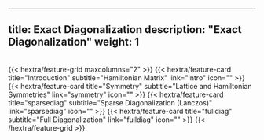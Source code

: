 
---
title: Exact Diagonalization
description: "Exact Diagonalization"
weight: 1
---

<br>
{{< hextra/feature-grid maxcolumns="2" >}}
 {{< hextra/feature-card
    title="Introduction"
    subtitle="Hamiltonian Matrix"
    link="intro"
    icon=""
  >}}
  {{< hextra/feature-card
    title="Symmetry"
    subtitle="Lattice and Hamiltonian Symmetries"
    link="symmetry"
    icon=""
  >}}
 {{< hextra/feature-card
    title="sparsediag"
    subtitle="Sparse Diagonalization (Lanczos)"
    link="sparsediag"
    icon=""
  >}}
  {{< hextra/feature-card
    title="fulldiag"
    subtitle="Full Diagonalization"
    link="fulldiag"
    icon=""
  >}}
{{< /hextra/feature-grid >}}

